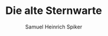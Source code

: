 ---
image: /assets/images/spiker/26b.jpg
author: Samuel Heinrich Spiker
artist: 
engraver: 
title: "Die alte Sternwarte"
subtitle: 
tags:
  - Observatory
layout: post
---